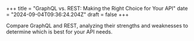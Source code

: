 +++
title = "GraphQL vs. REST: Making the Right Choice for Your API"
date = "2024-09-04T09:36:24.204Z"
draft = false
+++

Compare GraphQL and REST, analyzing their strengths and weaknesses to determine which is best for your API needs.
        